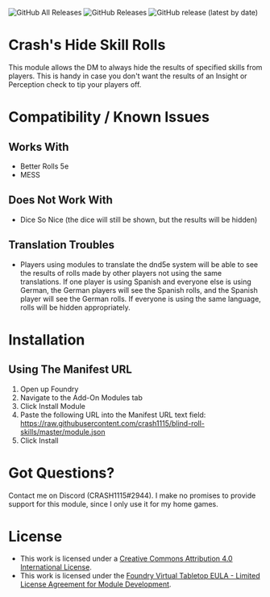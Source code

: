 ![GitHub All Releases](https://img.shields.io/github/downloads/crash1115/blind-roll-skills/total) ![GitHub Releases](https://img.shields.io/github/downloads/crash1115/blind-roll-skills/latest/total) ![GitHub release (latest by date)](https://img.shields.io/github/v/release/crash1115/blind-roll-skills?label=latest%20version)

# Crash's Hide Skill Rolls
This module allows the DM to always hide the results of specified skills from players. This is handy in case you don't want the results of an Insight or Perception check to tip your players off.

# Compatibility / Known Issues
## Works With
- Better Rolls 5e
- MESS

## Does Not Work With
- Dice So Nice (the dice will still be shown, but the results will be hidden)

## Translation Troubles
- Players using modules to translate the dnd5e system will be able to see the results of rolls made by other players not using the same translations. If one player is using Spanish and everyone else is using German, the German players will see the Spanish rolls, and the Spanish player will see the German rolls. If everyone is using the same language, rolls will be hidden appropriately.

# Installation
## Using The Manifest URL
1. Open up Foundry
2. Navigate to the Add-On Modules tab
3. Click Install Module
4. Paste the following URL into the Manifest URL text field: https://raw.githubusercontent.com/crash1115/blind-roll-skills/master/module.json
5. Click Install

# Got Questions?
Contact me on Discord (CRASH1115#2944). I make no promises to provide support for this module, since I only use it for my home games.

# License
- This work is licensed under a [Creative Commons Attribution 4.0 International License](https://creativecommons.org/licenses/by/4.0/legalcode).
- This work is licensed under the [Foundry Virtual Tabletop EULA - Limited License Agreement for Module Development](https://foundryvtt.com/article/license/).
